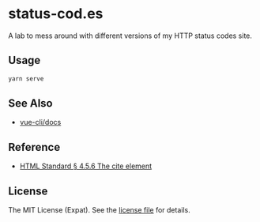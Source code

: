 status-cod.es
=============
A lab to mess around with different versions of my HTTP status codes site.

Usage
-----
```sh
yarn serve
```

See Also
--------
- [vue-cli/docs](https://github.com/vuejs/vue-cli/tree/dev/docs)

Reference
---------
- [HTML Standard § 4.5.6 The cite element](https://html.spec.whatwg.org/#the-cite-element)

License
-------
The MIT License (Expat). See the [license file](LICENSE) for details.
